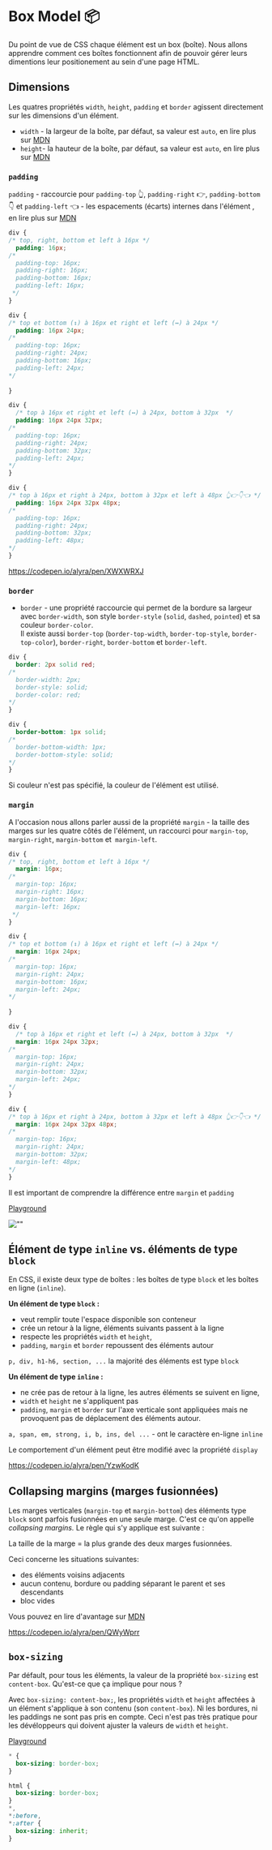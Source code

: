 # Box Model 📦

Du point de vue de CSS chaque élément est un box (boîte). Nous allons apprendre comment ces boîtes fonctionnent afin de pouvoir gérer leurs dimentions leur positionement au sein d'une page HTML.

## Dimensions

Les quatres  propriétés `width`, `height`, `padding` et `border` agissent directement sur les dimensions d'un élément.

- `width` - la largeur de la boîte, par défaut, sa valeur est `auto`, en lire plus sur [MDN](https://developer.mozilla.org/fr/docs/Web/CSS/width)
- `height`- la hauteur de la boîte, par défaut, sa valeur est `auto`, en lire plus sur [MDN](https://developer.mozilla.org/fr/docs/Web/CSS/height)

### `padding`

`padding` - raccourcie pour `padding-top` 👆, `padding-right` 👉, `padding-bottom` 👇 et `padding-left` 👈 - les espacements (écarts) internes dans l'élément , en lire plus sur [MDN](https://developer.mozilla.org/fr/docs/Web/CSS/padding)



```css
div {
/* top, right, bottom et left à 16px */
  padding: 16px;
/*
  padding-top: 16px;
  padding-right: 16px;
  padding-bottom: 16px;
  padding-left: 16px;
 */
}
```

```css
div {
/* top et bottom (↕️) à 16px et right et left (↔️) à 24px */
  padding: 16px 24px;
/*
  padding-top: 16px;
  padding-right: 24px;
  padding-bottom: 16px;
  padding-left: 24px;
*/
  
}
```

```css
div {
  /* top à 16px et right et left (↔️) à 24px, bottom à 32px  */
  padding: 16px 24px 32px;
/*
  padding-top: 16px;
  padding-right: 24px;
  padding-bottom: 32px;
  padding-left: 24px;
*/
}
```

```css
div {
/* top à 16px et right à 24px, bottom à 32px et left à 48px 👆👉👇👈 */
  padding: 16px 24px 32px 48px;
/*
  padding-top: 16px;
  padding-right: 24px;
  padding-bottom: 32px;
  padding-left: 48px;
*/
}
```

https://codepen.io/alyra/pen/XWXWRXJ

### `border`

- `border` - une propriété raccourcie qui permet de la bordure sa largeur avec `border-width`, son style `border-style` (`solid`, `dashed`, `pointed`) et sa couleur `border-color`.  
Il existe aussi `border-top` (`border-top-width`, `border-top-style`, `border-top-color`), `border-right`, `border-bottom` et `border-left`.

```css
div {
  border: 2px solid red;
/*
  border-width: 2px;
  border-style: solid;
  border-color: red;
*/
}
```

```css
div {
  border-bottom: 1px solid;
/*
  border-bottom-width: 1px;
  border-bottom-style: solid;
*/
}
```

Si couleur n'est pas spécifié, la couleur de l'élément est utilisé.

### `margin`

A l'occasion nous allons parler aussi de la propriété `margin` - la taille des marges sur les quatre côtés de l'élément, un raccourci pour `margin-top`, `margin-right`, `margin-bottom` et` margin-left`.

```css
div {
/* top, right, bottom et left à 16px */
  margin: 16px;
/*
  margin-top: 16px;
  margin-right: 16px;
  margin-bottom: 16px;
  margin-left: 16px;
 */
}
```

```css
div {
/* top et bottom (↕️) à 16px et right et left (↔️) à 24px */
  margin: 16px 24px;
/*
  margin-top: 16px;
  margin-right: 24px;
  margin-bottom: 16px;
  margin-left: 24px;
*/
  
}
```

```css
div {
  /* top à 16px et right et left (↔️) à 24px, bottom à 32px  */
  margin: 16px 24px 32px;
/*
  margin-top: 16px;
  margin-right: 24px;
  margin-bottom: 32px;
  margin-left: 24px;
*/
}
```

```css
div {
/* top à 16px et right à 24px, bottom à 32px et left à 48px 👆👉👇👈 */
  margin: 16px 24px 32px 48px;
/*
  margin-top: 16px;
  margin-right: 24px;
  margin-bottom: 32px;
  margin-left: 48px;
*/
}
```

Il est important de comprendre la différence entre `margin` et `padding`

[Playground](https://cdpn.io/alyra/debug/NWRKLWy)

![""](https://wptemplates.pehaa.com/assets/alyra/margin-padding.png)

## Élément de type `inline`  vs. éléments de type `block`

En CSS, il existe deux type de boîtes : les boîtes de type `block` et les boîtes en ligne (`inline`).

**Un élément de type `block`  :**

- veut remplir toute l'espace disponible  son conteneur
- crée un retour à la ligne, éléments suivants passent à la ligne
- respecte les propriétés `width` et `height`, 
- `padding`, `margin` et `border` repoussent des éléments autour

`p, div, h1-h6, section, ...` la majorité des éléments est type `block`

**Un élément de type `inline` :**

- ne crée pas de retour à la ligne, les autres éléments se suivent en ligne,
- `width` et `height` ne s'appliquent pas
- `padding`, `margin` et `border` sur l'axe verticale sont appliquées mais ne provoquent pas de déplacement des éléments autour.

`a, span, em, strong, i, b, ins, del ...` - ont le caractère en-ligne `inline`

Le comportement d'un élément peut être modifié avec la propriété `display`

https://codepen.io/alyra/pen/YzwKodK

## Collapsing margins (marges fusionnées)

Les marges verticales (`margin-top` et `margin-bottom`) des éléments type `block` sont parfois fusionnées en une seule marge.  C'est ce qu'on appelle _collapsing margins._
Le règle qui s'y applique est suivante :

La taille de la marge = la plus grande des deux marges fusionnées. 

Ceci concerne les situations suivantes:

- des éléments voisins adjacents
- aucun contenu, bordure ou padding séparant le parent et ses descendants
- bloc vides

Vous pouvez en lire d'avantage sur [MDN](https://developer.mozilla.org/fr/docs/Web/CSS/Mod%C3%A8le_de_bo%C3%AEte_CSS/Fusion_des_marges)

https://codepen.io/alyra/pen/QWyWprr

## `box-sizing`

Par défault, pour tous les éléments, la valeur de la propriété `box-sizing` est `content-box`. Qu'est-ce que ça implique pour nous ?

Avec `box-sizing: content-box;`, les propriétés `width` et `height` affectées à un élément s'applique à son contenu (son `content-box`). Ni les bordures, ni les paddings ne sont pas pris en compte. Ceci n'est pas très pratique pour les dévéloppeurs qui doivent ajuster la valeurs de  `width` et `height`.

[Playground](https://cdpn.io/alyra/debug/416abba364963b2efce1b467ed776f87)

```css
* {
  box-sizing: border-box;
}
```

```css
html {
  box-sizing: border-box;
}
*,
*:before,
*:after {
  box-sizing: inherit;
}
```


